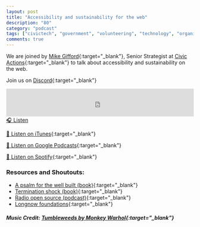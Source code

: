 ```yaml
---
layout: post
title: "Accessibility and sustainability for the web"
description: "80"
category: "podcast"
tags: ["civictech", "government", "volunteering", "technology", "organizing"]
comments: true
---
```


We are joined by [Mike Gifford](https://twitter.com/mgifford){:target="_blank"}, Senior Strategist at [Civic Actions](https://civicactions.com/){:target="_blank"} to talk about accessibility and sustainability on the web. 

Join us on [Discord](https://discord.gg/hECzBJh){:target="_blank"}

<iframe width="100%" height="75" scrolling="no" frameborder="no" allow="autoplay" src="https://w.soundcloud.com/player/?url=https%3A//api.soundcloud.com/tracks/1366433659%3Fsecret_token%3Ds-SjehEiMR4y1&color=%23ff5500&auto_play=false&hide_related=false&show_comments=true&show_user=true&show_reposts=false&show_teaser=true&visual=true"></iframe>
<a href="https://soundcloud.com/user-227289754/80-accessibility-and-sustainability-for-the-web" target="_blank">🎧 Listen</a>

[📱 Listen on iTunes](https://itunes.apple.com/us/podcast/civic-tech-chat/id1350640468?mt=2){:target="_blank"}

[📱 Listen on Google Podcasts](https://podcasts.google.com/feed/aHR0cDovL2ZlZWRzLnNvdW5kY2xvdWQuY29tL3VzZXJzL3NvdW5kY2xvdWQ6dXNlcnM6Mzg4NTYyNjc2L3NvdW5kcy5yc3M?sa=X&ved=2ahUKEwjTu5ay5bHwAhUbUc0KHXJEA1UQ9sEGegQIARAC){:target="_blank"}

[📱 Listen on Spotify](https://open.spotify.com/show/1kbwPAi4thGOU43xFkehgT){:target="_blank"}

### Resources and Shoutouts:
- [A psalm for the well built (book)](https://www.goodreads.com/en/book/show/40864002-a-psalm-for-the-wild-built){:target="_blank"}
- [Termination shock (book)](https://www.goodreads.com/book/show/57094295-termination-shock){:target="_blank"}
- [Radio open source (podcast)](https://radioopensource.org/){:target="_blank"}
- [Longnow foundations](https://longnow.org/){:target="_blank"}


##### Music Credit: [Tumbleweeds by Monkey Warhol](http://freemusicarchive.org/music/Monkey_Warhol/Lonely_Hearts_Challenge/Monkey_Warhol_-_Tumbleweeds){:target="_blank"}

